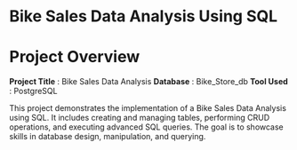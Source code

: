 # Bike Sales Data Analysis Using SQL

# Project Overview

**Project Title** : Bike Sales Data Analysis
**Database** : Bike_Store_db
**Tool Used** : PostgreSQL

This project demonstrates the implementation of a Bike Sales Data Analysis using SQL. It includes creating and managing tables, performing CRUD operations, and executing advanced SQL queries. The goal is to showcase skills in database design, manipulation, and querying.




